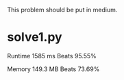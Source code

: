 This problem should be put in medium.

# solve1.py

Runtime 1585 ms Beats 95.55%

Memory 149.3 MB Beats 73.69%
